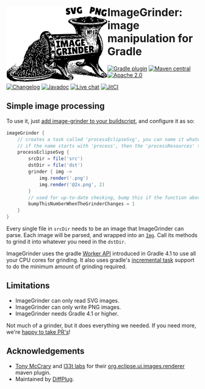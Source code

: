 # <img align="left" src="images/image-grinder.png">ImageGrinder:<br>image manipulation for Gradle

<!---freshmark shields
output = [
    link(shield('Gradle plugin', 'plugins.gradle.org', 'com.diffplug.gradle.image-grinder', 'blue'), 'https://plugins.gradle.org/plugin/com.diffplug.gradle.image-grinder'),
    link(shield('Maven central', 'mavencentral', 'available', 'blue'), 'https://search.maven.org/artifact/com.diffplug.gradle/image-grinder'),
    link(shield('Apache 2.0', 'license', 'apache-2.0', 'blue'), 'https://tldrlegal.com/license/apache-license-2.0-(apache-2.0)'),
    '',
    link(shield('Changelog', 'changelog', versionLast, 'brightgreen'), 'CHANGELOG.md'),
    link(shield('Javadoc', 'javadoc', 'yes', 'brightgreen'), 'https://javadoc.io/doc/com.diffplug.gradle/image-grinder/{{versionLast}}/index.html'),
    link(shield('Live chat', 'gitter', 'chat', 'brightgreen'), 'https://gitter.im/diffplug/image-grinder'),
    link(image('JitCI', 'https://jitci.com/gh/diffplug/image-grinder/svg'), 'https://jitci.com/gh/diffplug/image-grinder')
    ].join('\n');
-->
[![Gradle plugin](https://img.shields.io/badge/plugins.gradle.org-com.diffplug.gradle.image--grinder-blue.svg)](https://plugins.gradle.org/plugin/com.diffplug.gradle.image-grinder)
[![Maven central](https://img.shields.io/badge/mavencentral-available-blue.svg)](https://search.maven.org/artifact/com.diffplug.gradle/image-grinder)
[![Apache 2.0](https://img.shields.io/badge/license-apache--2.0-blue.svg)](https://tldrlegal.com/license/apache-license-2.0-(apache-2.0))

[![Changelog](https://img.shields.io/badge/changelog-2.0.2-brightgreen.svg)](CHANGELOG.md)
[![Javadoc](https://img.shields.io/badge/javadoc-yes-brightgreen.svg)](https://javadoc.io/doc/com.diffplug.gradle/image-grinder/2.0.2/index.html)
[![Live chat](https://img.shields.io/badge/gitter-chat-brightgreen.svg)](https://gitter.im/diffplug/image-grinder)
[![JitCI](https://jitci.com/gh/diffplug/image-grinder/svg)](https://jitci.com/gh/diffplug/image-grinder)
<!---freshmark /shields -->

<!---freshmark javadoc
output = prefixDelimiterReplace(input, 'https://javadoc.io/static/com.diffplug.gradle/image-grinder/', '/', versionLast);
-->

## Simple image processing

To use it, just [add image-grinder to your buildscript](https://plugins.gradle.org/plugin/com.diffplug.gradle.image-grinder), and configure it as so:

```groovy
imageGrinder {
    // creates a task called 'processEclipseSvg', you can name it whatever you want
    // if the name starts with 'process', then the 'processResources' task will depend on it
    processEclipseSvg {
        srcDir = file('src')
        dstDir = file('dst')
        grinder { img ->
            img.render('.png')
            img.render('@2x.png', 2)
        }
        // used for up-to-date checking, bump this if the function above changes
        bumpThisNumberWhenTheGrinderChanges = 1
    }
}
```

Every single file in `srcDir` needs to be an image that ImageGrinder can parse.  Each image will be parsed, and wrapped into an [`Img`](https://javadoc.io/static/com.diffplug.gradle/image-grinder/2.0.2/com/diffplug/gradle/imagegrinder/Img.html). Call its methods to grind it into whatever you need in the `dstDir`.

ImageGrinder uses the gradle [Worker API](https://docs.gradle.org/4.1/userguide/custom_tasks.html#worker_api) introduced in Gradle 4.1 to use all your CPU cores for grinding.  It also uses gradle's [incremental task](https://docs.gradle.org/4.1/userguide/custom_tasks.html#incremental_tasks) support to do the minimum amount of grinding required.

## Limitations

- ImageGrinder can only read SVG images.
- ImageGrinder can only write PNG images.
- ImageGrinder needs Gradle 4.1 or higher.

Not much of a grinder, but it does everything we needed.  If you need more, we're [happy to take PR's](CONTRIBUTING.md)!

<!---freshmark /javadoc -->

## Acknowledgements

* [Tony McCrary](https://github.com/enleeten) and [l33t labs](http://www.l33tlabs.com/) for their [org.eclipse.ui.images.renderer](https://github.com/tomsontom/org.eclipse.ui-split/tree/0402ebd10a57f9c2ca5cd2da3479470f98f70973/bundles/org.eclipse.ui.images.renderer) maven plugin.
* Maintained by [DiffPlug](https://www.diffplug.com/).
